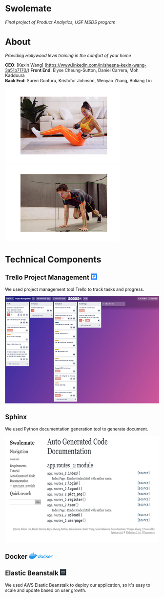 # Swolemate
*Final project of Product Analytics, USF MSDS program*


# About

*Providing Hollywood level training in the comfort of your home*

**CEO**: [Kexin Wang] (https://www.linkedin.com/in/sheena-kexin-wang-3a51b7170/)
**Front End**:  Elyse Cheung-Sutton, Daniel Carrera, Moh Kaddoura <br>
**Back End**: Suren Gunturu, Kristofor Johnson, Wenyao Zhang, Boliang Liu

<img src = './readme/new_image_girl.png' height = 250>   <img src = './readme/new_image_boy.png' height = 250>


# Technical Components


## Trello Project Management <img src = './readme/trello2.jpeg' height = 20>

We used project management tool Trello to track tasks and progress.

<img src = './readme/trello.png' height = 350>

## Sphinx

We used Python documentation generation tool to generate document.

<img src = './readme/sphinx.png' height = 350>

## Docker   <img src = './readme/docker.png' height = 20>


## Elastic Beanstalk   <img src = './readme/aws.jpeg' height = 20>

We used AWS Elastic Beanstalk to deploy our application, so it's easy to scale and update based on user growth.

